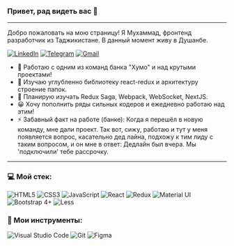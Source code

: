 ### Привет, рад видеть вас :raised_hands:

---

Добро пожаловать на мою страницу!
Я Мухаммад, фронтенд разработчик из Таджикистане.
В данный момент живу в Душанбе.

[<img alt="LinkedIn" src="https://img.shields.io/badge/Muhammad Kuysunov-%230077B5.svg?&style=flat&logo=linkedin&logoColor=white"/>](linkedin.com/in/muhammad-kuysunov-a4a555200) [<img alt="Telegram" src="https://img.shields.io/badge/@mkuysunov-2CA5E0?style=flat&logo=telegram&logoColor=white" />](https://t.me/mkuysunov) [<img alt="Gmail" src="https://img.shields.io/badge/mkuysunov@gmail.com-D14836?style=flat&logo=gmail&logoColor=white" />](mailto:mkuysunov@gmail.com)

- 🔭 Работаю с одним из команд банка "Хумо" и над крутыми проектами!
- 🌱 Изучаю углубленно библиотеку react-redux и архитектуру строение папок.
- 👯 Планирую изучать Redux Saga, Webpack, WebSocket, NextJS.
- 😀 Хочу пополнить ряды сильных кодеров и ежедневно работаю над этим!
- ⚡ Забавный факт на работе (банке): Когда я перешёл в новую команду, мне дали проект. Так вот, сижу, работаю и тут у меня появляется вопрос, касательно дед лайна, подхожу к тим лиду с таким вопросом, и он мне в ответ: Дедлайн был вчера. Мы 'подключили' тебе рассрочку.

---

### 💻 Мой стек:

<img alt="HTML5" src="https://img.shields.io/badge/html5-404D59.svg?&style=for-the-badge&logo=html5&logoColor=DD4B25"/> <img alt="CSS3" src="https://img.shields.io/badge/css3-404D59.svg?&style=for-the-badge&logo=css3&logoColor=0396DE"/> <img alt="JavaScript" src="https://img.shields.io/badge/javascript-404D59.svg?&style=for-the-badge&logo=javascript&logoColor=EFD81D"/> <img alt="React" src="https://img.shields.io/badge/react-404D59.svg?&style=for-the-badge&logo=react&logoColor=%2361DAFB"/> <img alt="Redux" src="https://img.shields.io/badge/react redux-404D59.svg?&style=for-the-badge&logo=redux&logoColor=fff"/> <img alt="Material UI" src="https://img.shields.io/badge/Material UI-404D59.svg?&style=for-the-badge"/> <img alt="Bootstrap 4+" src="https://img.shields.io/badge/Bootstrap 4+-404D59.svg?&style=for-the-badge&logo=bootstrap&logoColor=fff"/> <img alt="Less" src="https://img.shields.io/badge/Less-404D59.svg?&style=for-the-badge&logo=less&logoColor=fff"/>

### 🔧 Мои инструменты:

<img alt="Visual Studio Code" src="https://img.shields.io/badge/VisualStudioCode-404D59.svg?&style=for-the-badge&logo=visual-studio-code&logoColor=0174B4"/> <img alt="Git" src="https://img.shields.io/badge/git-404D59.svg?&style=for-the-badge&logo=git&logoColor=E84E31"/> <img alt="Figma" src="https://img.shields.io/badge/figma-404D59.svg?&style=for-the-badge&logo=figma&logoColor=0AC97F"/>
